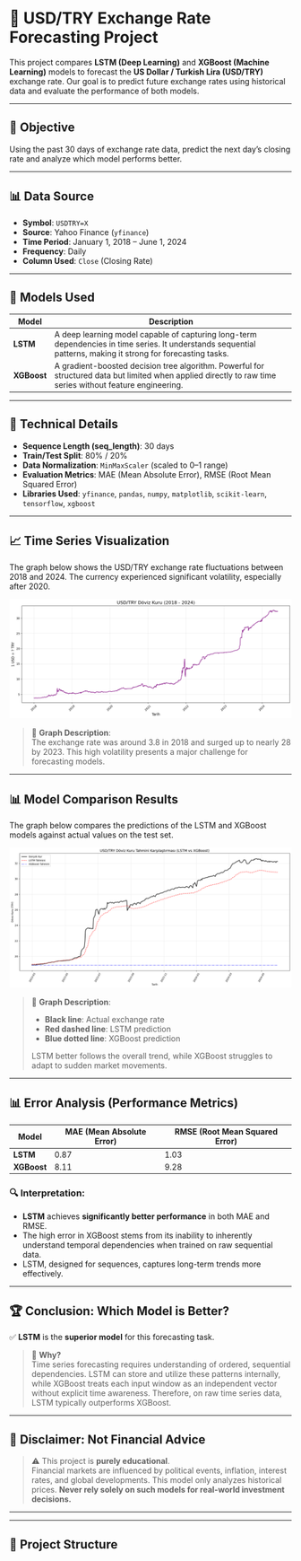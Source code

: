 # 💱 USD/TRY Exchange Rate Forecasting Project

This project compares **LSTM (Deep Learning)** and **XGBoost (Machine Learning)** models to forecast the **US Dollar / Turkish Lira (USD/TRY)** exchange rate. Our goal is to predict future exchange rates using historical data and evaluate the performance of both models.

---

## 🎯 Objective
Using the past 30 days of exchange rate data, predict the next day’s closing rate and analyze which model performs better.

---

## 📊 Data Source
- **Symbol**: `USDTRY=X`
- **Source**: Yahoo Finance (`yfinance`)
- **Time Period**: January 1, 2018 – June 1, 2024
- **Frequency**: Daily
- **Column Used**: `Close` (Closing Rate)

---

## 🧠 Models Used
| Model      | Description |
|-----------|-------------|
| **LSTM**  | A deep learning model capable of capturing long-term dependencies in time series. It understands sequential patterns, making it strong for forecasting tasks. |
| **XGBoost** | A gradient-boosted decision tree algorithm. Powerful for structured data but limited when applied directly to raw time series without feature engineering. |

---

## 🔧 Technical Details
- **Sequence Length (seq_length)**: 30 days
- **Train/Test Split**: 80% / 20%
- **Data Normalization**: `MinMaxScaler` (scaled to 0–1 range)
- **Evaluation Metrics**: MAE (Mean Absolute Error), RMSE (Root Mean Squared Error)
- **Libraries Used**: `yfinance`, `pandas`, `numpy`, `matplotlib`, `scikit-learn`, `tensorflow`, `xgboost`

---

## 📈 Time Series Visualization

The graph below shows the USD/TRY exchange rate fluctuations between 2018 and 2024. The currency experienced significant volatility, especially after 2020.

![USD/TRY Time Series](2018_2024_yillari_arasinda_usdtry_doviz_kuru_degisimi.png)

> 📌 **Graph Description**:  
> The exchange rate was around 3.8 in 2018 and surged up to nearly 28 by 2023. This high volatility presents a major challenge for forecasting models.

---

## 📊 Model Comparison Results

The graph below compares the predictions of the LSTM and XGBoost models against actual values on the test set.

![Model Comparison](usdtry_doviz_kuru_tahmini_karsilastirmasi_LSTMvsXGBoost.png)

> 📌 **Graph Description**:  
> - **Black line**: Actual exchange rate  
> - **Red dashed line**: LSTM prediction  
> - **Blue dotted line**: XGBoost prediction  
> 
> LSTM better follows the overall trend, while XGBoost struggles to adapt to sudden market movements.

---

## 📊 Error Analysis (Performance Metrics)

| Model      | MAE (Mean Absolute Error) | RMSE (Root Mean Squared Error) |
|-----------|----------------------------|-------------------------------|
| **LSTM**  | 0.87                       | 1.03                          |
| **XGBoost** | 8.11                     | 9.28                          |

### 🔍 Interpretation:
- **LSTM** achieves **significantly better performance** in both MAE and RMSE.
- The high error in XGBoost stems from its inability to inherently understand temporal dependencies when trained on raw sequential data.
- LSTM, designed for sequences, captures long-term trends more effectively.

---

## 🏆 Conclusion: Which Model is Better?

✅ **LSTM** is the **superior model** for this forecasting task.

> 🔎 **Why?**  
> Time series forecasting requires understanding of ordered, sequential dependencies. LSTM can store and utilize these patterns internally, while XGBoost treats each input window as an independent vector without explicit time awareness. Therefore, on raw time series data, LSTM typically outperforms XGBoost.

---

## 🚫 Disclaimer: Not Financial Advice

> ⚠️ This project is **purely educational**.  
> Financial markets are influenced by political events, inflation, interest rates, and global developments. This model only analyzes historical prices. **Never rely solely on such models for real-world investment decisions.**

---


---

## 📁 Project Structure
